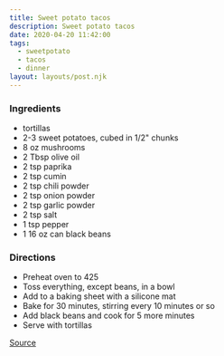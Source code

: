 ```yaml
---
title: Sweet potato tacos
description: Sweet potato tacos
date: 2020-04-20 11:42:00
tags:
  - sweetpotato
  - tacos
  - dinner
layout: layouts/post.njk
---
```


### Ingredients

- tortillas
- 2-3 sweet potatoes, cubed in 1/2" chunks
- 8 oz mushrooms
- 2 Tbsp olive oil
- 2 tsp paprika
- 2 tsp cumin
- 2 tsp chili powder
- 2 tsp onion powder
- 2 tsp garlic powder
- 2 tsp salt
- 1 tsp pepper
- 1 16 oz can black beans

### Directions

- Preheat oven to 425
- Toss everything, except beans, in a bowl
- Add to a baking sheet with a silicone mat
- Bake for 30 minutes, stirring every 10 minutes or so
- Add black beans and cook for 5 more minutes
- Serve with tortillas

[Source](https://showmetheyummy.com/sweet-potato-tacos-recipe/)
